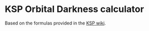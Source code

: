 # KSP Orbital Darkness calculator

Based on the formulas provided in the [KSP wiki](https://wiki.kerbalspaceprogram.com/wiki/Orbit_darkness_time).